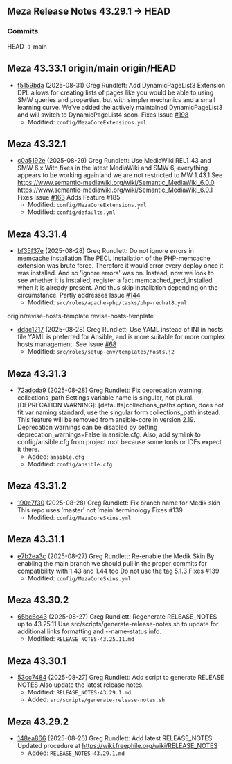 ## Meza Release Notes 43.29.1 → HEAD

### Commits

HEAD -> main 
## Meza 43.33.1 origin/main origin/HEAD
* [f5159bda](https://github.com/freephile/meza/commit/f5159bda) (2025-08-31) Greg Rundlett: Add DynamicPageList3 Extension DPL allows for creating lists of pages like you would be able to
using SMW queries and properties, but with simpler mechanics and
a small learning curve.
We've added the actively maintained DynamicPageList3 and will switch
to DynamicPageList4 soon.
Fixes Issue [#198](https://github.com/freephile/meza/issues/198)
  - Modified: `config/MezaCoreExtensions.yml`

## Meza 43.32.1
* [c0a5192e](https://github.com/freephile/meza/commit/c0a5192e) (2025-08-29) Greg Rundlett: Use MediaWiki REL1_43 and  SMW 6.x With fixes in the latest MediaWiki and SMW 6, everything appears
to be working again and we are not restricted to MW 1.43.1
See https://www.semantic-mediawiki.org/wiki/Semantic_MediaWiki_6.0.0
https://www.semantic-mediawiki.org/wiki/Semantic_MediaWiki_6.0.1
Fixes Issue [#163](https://github.com/freephile/meza/issues/163)
Adds Feature #185
  - Modified: `config/MezaCoreExtensions.yml`
  - Modified: `config/defaults.yml`

## Meza 43.31.4
* [bf35f37e](https://github.com/freephile/meza/commit/bf35f37e) (2025-08-28) Greg Rundlett: Do not ignore errors in memcache installation The PECL installation of the PHP-memcache extension was brute force.
Therefore it would error every deploy once it was installed. And so
'ignore errors' was on.
Instead, now we look to see whether it is installed;
register a fact memcached_pecl_installed when it is already present.
And thus skip installation depending on the circumstance.
Partly addresses Issue [#144](https://github.com/freephile/meza/issues/144)
  - Modified: `src/roles/apache-php/tasks/php-redhat8.yml`

origin/revise-hosts-template revise-hosts-template
* [ddac1217](https://github.com/freephile/meza/commit/ddac1217) (2025-08-28) Greg Rundlett: Use YAML instead of INI in hosts file YAML is preferred for Ansible, and is more suitable for more complex
hosts management.
See Issue [#68](https://github.com/freephile/meza/issues/68)
  - Modified: `src/roles/setup-env/templates/hosts.j2`

## Meza 43.31.3
* [72adcda9](https://github.com/freephile/meza/commit/72adcda9) (2025-08-28) Greg Rundlett: Fix deprecation warning: collections_path Settings variable name is singular, not plural.
[DEPRECATION WARNING]: [defaults]collections_paths option, does not
fit var naming standard, use the singular form collections_path
instead. This feature will be removed from ansible-core in version 2.19.
Deprecation warnings can be disabled by setting
deprecation_warnings=False in ansible.cfg.
Also, add symlink to config/ansible.cfg from project root because some
tools or IDEs expect it there.
  - Added: `ansible.cfg`
  - Modified: `config/ansible.cfg`

## Meza 43.31.2
* [190e7f30](https://github.com/freephile/meza/commit/190e7f30) (2025-08-28) Greg Rundlett: Fix branch name for Medik skin This repo uses 'master' not 'main' terminology
Fixes #139
  - Modified: `config/MezaCoreSkins.yml`

## Meza 43.31.1
* [e7b2ea3c](https://github.com/freephile/meza/commit/e7b2ea3c) (2025-08-27) Greg Rundlett: Re-enable the Medik Skin By enabling the main branch we should pull in the proper commits for
compatibility with 1.43 and 1.44 too
Do not use the tag 5.1.3
Fixes #139
  - Modified: `config/MezaCoreSkins.yml`

## Meza 43.30.2
* [65bc6c43](https://github.com/freephile/meza/commit/65bc6c43) (2025-08-27) Greg Rundlett: Regenerate RELEASE_NOTES up to 43.25.11 Use src/scripts/generate-release-notes.sh to
update for additional links formatting and --name-status info.
  - Modified: `RELEASE_NOTES-43.25.11.md`

## Meza 43.30.1
* [53cc7484](https://github.com/freephile/meza/commit/53cc7484) (2025-08-27) Greg Rundlett: Add script to generate RELEASE NOTES Also update the latest release notes.
  - Modified: `RELEASE_NOTES-43.29.1.md`
  - Added: `src/scripts/generate-release-notes.sh`

## Meza 43.29.2
* [148ea866](https://github.com/freephile/meza/commit/148ea866) (2025-08-26) Greg Rundlett: Add latest RELEASE_NOTES Updated procedure at https://wiki.freephile.org/wiki/RELEASE_NOTES
  - Added: `RELEASE_NOTES-43.29.1.md`
